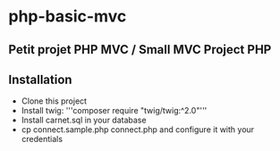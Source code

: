# php-basic-mvc
## Petit projet PHP MVC / Small MVC Project PHP 

## Installation

- Clone this project
- Install twig: '''composer require "twig/twig:^2.0"'''
- Install carnet.sql in your database
- cp connect.sample.php connect.php and configure it with your credentials


